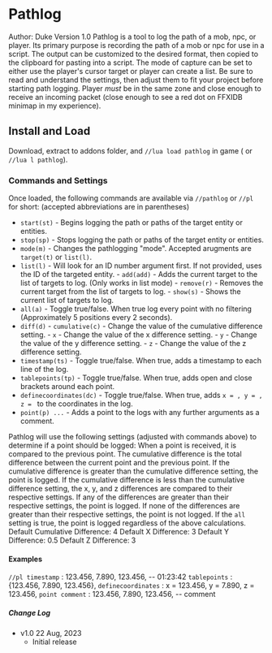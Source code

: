 # Pathlog

Author: Duke
Version 1.0
Pathlog is a tool to log the path of a mob, npc, or player. Its primary purpose is recording the path of a mob or npc for use in a script. The output
can be customized to the desired format, then copied to the clipboard for pasting into a script. The mode of capture can be set to either use
the player's cursor target or player can create a list. Be sure to read and understand the settings, then adjust them to fit your project before starting
path logging. Player *must* be in the same zone and close enough to receive an incoming packet (close enough
to see a red dot on FFXIDB minimap in my experience).

## Install and Load

Download, extract to addons folder, and `//lua load pathlog` in game ( or `//lua l pathlog`).

### Commands and Settings

Once loaded, the following commands are available via `//pathlog` or `//pl` for short:
(accepted abbreviations are in parentheses)

- `start(st)`             - Begins logging the path or paths of the target entity or entities.
- `stop(sp)`              - Stops logging the path or paths of the target entity or entities.
- `mode(m)`               - Changes the pathlogging "mode". Accepted arugments are `target(t)` or `list(l)`.
- `list(l)`               - Will look for an ID number argument first. If not provided, uses the ID of the targeted entity.
                          - `add(add)`  - Adds the current target to the list of targets to log. (Only works in list mode)
                          - `remove(r)` - Removes the current target from the list of targets to log.
                          - `show(s)`   - Shows the current list of targets to log.
- `all(a)`                - Toggle true/false. When true log every point with no filtering (Approximately 5 positions every 2 seconds).
- `diff(d)`               - `cumulative(c)` - Change the value of the cumulative difference setting.
                          - `x`             - Change the value of the x difference setting.
                          - `y`             - Change the value of the y difference setting.
                          - `z`             - Change the value of the z difference setting.
- `timestamp(ts)`         - Toggle true/false. When true, adds a timestamp to each line of the log.
- `tablepoints(tp)`       - Toggle true/false. When true, adds open and close brackets around each point.
- `definecoordinates(dc)` - Toggle true/false. When true, adds `x = , y = , z = ` to the coordinates in the log.
- `point(p) ...`          - Adds a point to the logs with any further arguments as a comment.

Pathlog will use the following settings (adjusted with commands above) to determine if a point should be logged:
When a point is received, it is compared to the previous point. The cumulative difference is the total difference between the current point and the previous point. If the cumulative difference is greater than the cumulative difference setting, the point is logged. If the cumulative difference is less than the cumulative difference setting, the x, y, and z differences are compared to their respective settings. If any of the differences are greater than their respective settings, the point is logged. If none of the differences are greater than their respective settings, the point is not logged. If the `all` setting is true, the point is logged regardless of the above calculations.
Default Cumulative Difference: 4
Default X Difference: 3
Default Y Difference: 0.5
Default Z Difference: 3

#### Examples
`//pl timestamp`    : 123.456, 7.890, 123.456,   -- 01:23:42
`tablepoints`       : {123.456, 7.890, 123.456},
`definecoordinates` : x = 123.456, y = 7.890, z = 123.456,
`point comment`     : 123.456, 7.890, 123.456, -- comment

##### Change Log
- v1.0 22 Aug, 2023
    - Initial release
